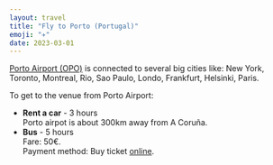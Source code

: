 ```yaml
---
layout: travel
title: "Fly to Porto (Portugal)"
emoji: "✈︎"
date: 2023-03-01
---
```


[Porto Airport
(OPO)](https://www.aeroportoporto.pt/en/opo/access-parking/airport-directions/location)
is connected to several big cities like: New York, Toronto, Montreal,
Rio, Sao Paulo, Londo, Frankfurt, Helsinki, Paris.

To get to the venue from Porto Airport:

-   **Rent a car** - 3 hours\
    Porto airpot is about 300km away from A Coruña.
-   **Bus** - 5 hours\
    Fare: 50€.\
    Payment method: Buy ticket
    [online](https://www.alsa.com/en/web/bus/our-destinations/airports/porto#).

